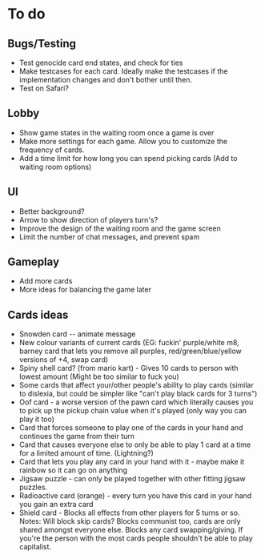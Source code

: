 # To do

## Bugs/Testing
* Test genocide card end states, and check for ties
* Make testcases for each card. Ideally make the testcases if the implementation changes and don't bother until then.
* Test on Safari?

## Lobby
* Show game states in the waiting room once a game is over
* Make more settings for each game. Allow you to customize the frequency of cards.
* Add a time limit for how long you can spend picking cards (Add to waiting room options)

## UI
* Better background?
* Arrow to show direction of players turn's?
* Improve the design of the waiting room and the game screen
* Limit the number of chat messages, and prevent spam

## Gameplay
* Add more cards
* More ideas for balancing the game later

## Cards ideas
* Snowden card -- animate message
* New colour variants of current cards (EG: fuckin' purple/white m8, barney card that lets you remove all purples, red/green/blue/yellow versions of +4, swap card)
* Spiny shell card? (from mario kart) - Gives 10 cards to person with lowest amount (Might be too similar to fuck you)
* Some cards that affect your/other people's ability to play cards (similar to dislexia, but could be simpler like "can't play black cards for 3 turns")
* Oof card - a worse version of the pawn card which literally causes you to pick up the pickup chain value when it's played (only way you can play it too)
* Card that forces someone to play one of the cards in your hand and continues the game from their turn
* Card that causes everyone else to only be able to play 1 card at a time for a limited amount of time. (Lightning?)
* Card that lets you play any card in your hand with it - maybe make it rainbow so it can go on anything
* Jigsaw puzzle - can only be played together with other fitting jigsaw puzzles.
* Radioactive card (orange) - every turn you have this card in your hand you gain an extra card
* Shield card - Blocks all effects from other players for 5 turns or so. Notes: Will block skip cards? Blocks communist too, cards are only shared amongst everyone else. Blocks any card swapping/giving. If you're the person with the most cards people shouldn't be able to play capitalist.